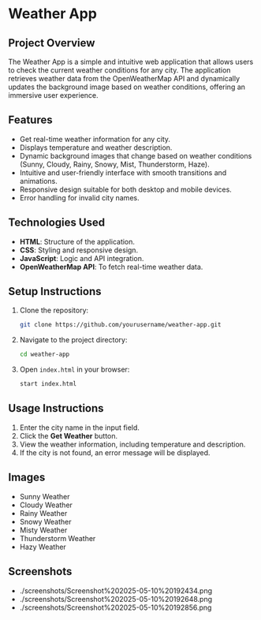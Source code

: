 # Weather App

## Project Overview

The Weather App is a simple and intuitive web application that allows users to check the current weather conditions for any city. The application retrieves weather data from the OpenWeatherMap API and dynamically updates the background image based on weather conditions, offering an immersive user experience.

## Features

* Get real-time weather information for any city.
* Displays temperature and weather description.
* Dynamic background images that change based on weather conditions (Sunny, Cloudy, Rainy, Snowy, Mist, Thunderstorm, Haze).
* Intuitive and user-friendly interface with smooth transitions and animations.
* Responsive design suitable for both desktop and mobile devices.
* Error handling for invalid city names.

## Technologies Used

* **HTML**: Structure of the application.
* **CSS**: Styling and responsive design.
* **JavaScript**: Logic and API integration.
* **OpenWeatherMap API**: To fetch real-time weather data.

## Setup Instructions

1. Clone the repository:

   ```bash
   git clone https://github.com/yourusername/weather-app.git
   ```
2. Navigate to the project directory:

   ```bash
   cd weather-app
   ```
3. Open `index.html` in your browser:

   ```bash
   start index.html
   ```

## Usage Instructions

1. Enter the city name in the input field.
2. Click the **Get Weather** button.
3. View the weather information, including temperature and description.
4. If the city is not found, an error message will be displayed.

## Images

* Sunny Weather
* Cloudy Weather
* Rainy Weather
* Snowy Weather
* Misty Weather
* Thunderstorm Weather
* Hazy Weather

## Screenshots

* ./screenshots/Screenshot%202025-05-10%20192434.png
* ./screenshots/Screenshot%202025-05-10%20192648.png
* ./screenshots/Screenshot%202025-05-10%20192856.png




